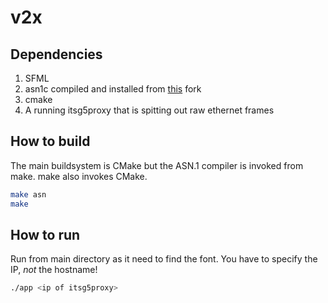 v2x
===


Dependencies
------------

1. SFML
2. asn1c compiled and installed from [this](https://github.com/velichkov/asn1c) fork
3. cmake
4. A running itsg5proxy that is spitting out raw ethernet frames


How to build
------------

The main buildsystem is CMake but the ASN.1 compiler is invoked from make. make also invokes CMake.

```bash
make asn
make
```

How to run
----------

Run from main directory as it need to find the font.
You have to specify the IP, *not* the hostname!

```bash
./app <ip of itsg5proxy>
```
